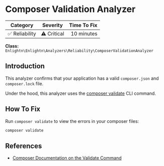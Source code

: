 # Composer Validation Analyzer

| Category       | Severity   | Time To Fix  |
| -------------  |:----------:| ------------:|
| :white_check_mark: Reliability | ⚠️ Critical | 10 minutes   |

**Class:** `Enlightn\Enlightn\Analyzers\Reliability\ComposerValidationAnalyzer`

## Introduction

This analyzer confirms that your application has a valid `composer.json` and `composer.lock` file.

Under the hood, this analyzer uses the [composer validate](https://getcomposer.org/doc/03-cli.md#validate) CLI command.

## How To Fix

Run `composer validate` to view the errors in your composer files:

```bash
composer validate
```

## References

- [Composer Documentation on the Validate Command](https://getcomposer.org/doc/03-cli.md#validate)